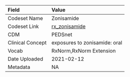 |Field            |Value                         |
|:----------------|:-----------------------------|
|Codeset Name     |Zonisamide                    |
|Codeset Link     |[rx_zonisamide](https://github.com/PEDSnet/Variable-Dictionary/blob/main/drug/rx_zonisamide.csv)|
|CDM              |PEDSnet                       |
|Clinical Concept |exposures to zonisamide: oral |
|Vocab            |RxNorm,RxNorm Extension       |
|Date Uploaded    |2021-02-12                    |
|Metadata         |NA                            |
